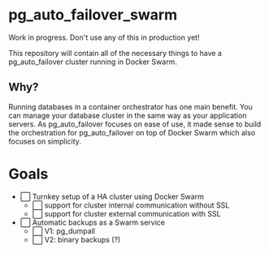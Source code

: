 # pg_auto_failover_swarm

Work in progress. Don't use any of this in production yet!

This repository will contain all of the necessary things to have a pg_auto_failover cluster running in Docker Swarm.

## Why?

Running databases in a container orchestrator has one main benefit. You can manage your database cluster in the same way as your application servers.
As pg_auto_failover focuses on ease of use, it made sense to build the orchestration for pg_auto_failover on top of Docker Swarm which also focuses
on simplicity.

# Goals

- :white_large_square: Turnkey setup of a HA cluster using Docker Swarm
  - :white_large_square: support for cluster internal communication without SSL
  - :white_large_square: support for cluster external communication with SSL
- :white_large_square: Automatic backups as a Swarm service
  - :white_large_square: V1: pg_dumpall
  - :white_large_square: V2: binary backups (?)
